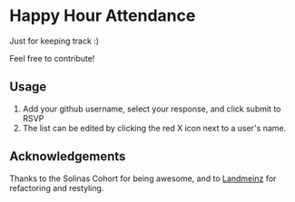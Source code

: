 # Happy Hour Attendance

Just for keeping track :)

Feel free to contribute!

## Usage

1. Add your github username, select your response, and click submit to RSVP
2. The list can be edited by clicking the red X icon next to a user's name.

## Acknowledgements

Thanks to the Solinas Cohort for being awesome, and to [Landmeinz](https://github.com/Landmeinz/Landmeinz) for refactoring and restyling.
